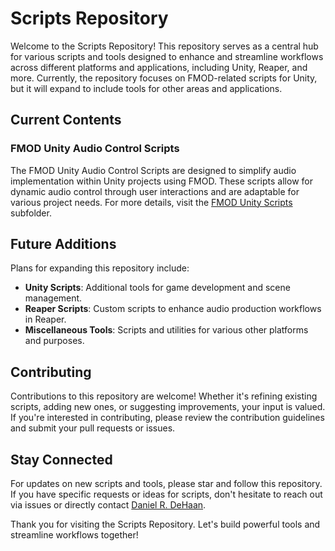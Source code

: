 # Scripts Repository

Welcome to the Scripts Repository! This repository serves as a central hub for various scripts and tools designed to enhance and streamline workflows across different platforms and applications, including Unity, Reaper, and more. Currently, the repository focuses on FMOD-related scripts for Unity, but it will expand to include tools for other areas and applications.

## Current Contents

### FMOD Unity Audio Control Scripts

The FMOD Unity Audio Control Scripts are designed to simplify audio implementation within Unity projects using FMOD. These scripts allow for dynamic audio control through user interactions and are adaptable for various project needs. For more details, visit the [FMOD Unity Scripts](./scripts/Unity/FMOD/) subfolder.

## Future Additions

Plans for expanding this repository include:
-   **Unity Scripts**: Additional tools for game development and scene management.
-   **Reaper Scripts**: Custom scripts to enhance audio production workflows in Reaper.
-   **Miscellaneous Tools**: Scripts and utilities for various other platforms and purposes.

## Contributing

Contributions to this repository are welcome! Whether it's refining existing scripts, adding new ones, or suggesting improvements, your input is valued. If you're interested in contributing, please review the contribution guidelines and submit your pull requests or issues.

## Stay Connected

For updates on new scripts and tools, please star and follow this repository. If you have specific requests or ideas for scripts, don't hesitate to reach out via issues or directly contact [Daniel R. DeHaan](http://www.danielrdehaan.com/).

Thank you for visiting the Scripts Repository. Let's build powerful tools and streamline workflows together!
